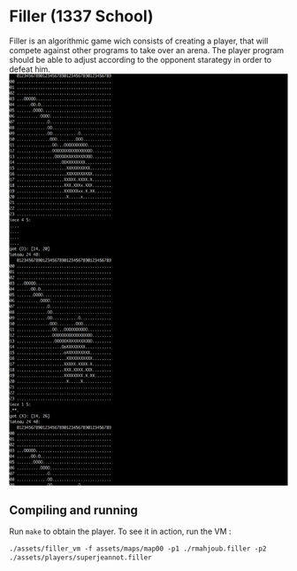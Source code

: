 # Filler (1337 School)

Filler is an algorithmic game wich consists of creating a player, that will compete
against other programs to take over an arena.
The player program should be able to adjust according to the opponent starategy in
order to defeat him.
![Filler](/images/ex.png)
## Compiling and running
Run `make` to obtain the player.
To see it in action, run the VM :

```
./assets/filler_vm -f assets/maps/map00 -p1 ./rmahjoub.filler -p2 ./assets/players/superjeannot.filler
```
